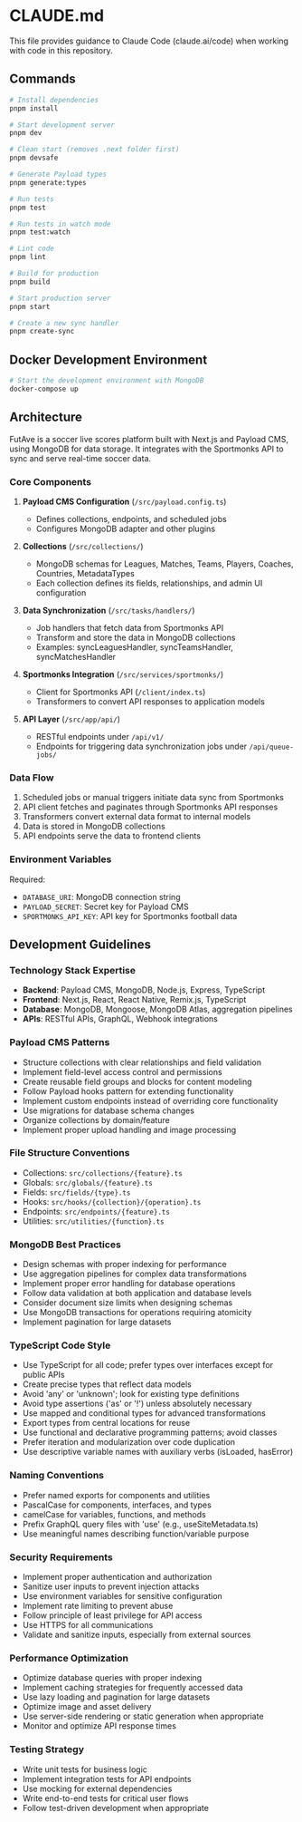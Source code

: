 # CLAUDE.md

This file provides guidance to Claude Code (claude.ai/code) when working with code in this repository.

## Commands

```bash
# Install dependencies
pnpm install

# Start development server
pnpm dev

# Clean start (removes .next folder first)
pnpm devsafe

# Generate Payload types
pnpm generate:types

# Run tests
pnpm test

# Run tests in watch mode
pnpm test:watch

# Lint code
pnpm lint

# Build for production
pnpm build

# Start production server
pnpm start

# Create a new sync handler
pnpm create-sync
```

## Docker Development Environment

```bash
# Start the development environment with MongoDB
docker-compose up
```

## Architecture

FutAve is a soccer live scores platform built with Next.js and Payload CMS, using MongoDB for data storage. It integrates with the Sportmonks API to sync and serve real-time soccer data.

### Core Components

1. **Payload CMS Configuration** (`/src/payload.config.ts`)
   - Defines collections, endpoints, and scheduled jobs
   - Configures MongoDB adapter and other plugins

2. **Collections** (`/src/collections/`)
   - MongoDB schemas for Leagues, Matches, Teams, Players, Coaches, Countries, MetadataTypes
   - Each collection defines its fields, relationships, and admin UI configuration

3. **Data Synchronization** (`/src/tasks/handlers/`)
   - Job handlers that fetch data from Sportmonks API
   - Transform and store the data in MongoDB collections
   - Examples: syncLeaguesHandler, syncTeamsHandler, syncMatchesHandler

4. **Sportmonks Integration** (`/src/services/sportmonks/`)
   - Client for Sportmonks API (`/client/index.ts`)
   - Transformers to convert API responses to application models

5. **API Layer** (`/src/app/api/`)
   - RESTful endpoints under `/api/v1/`
   - Endpoints for triggering data synchronization jobs under `/api/queue-jobs/`

### Data Flow

1. Scheduled jobs or manual triggers initiate data sync from Sportmonks
2. API client fetches and paginates through Sportmonks API responses
3. Transformers convert external data format to internal models
4. Data is stored in MongoDB collections
5. API endpoints serve the data to frontend clients

### Environment Variables

Required:
- `DATABASE_URI`: MongoDB connection string
- `PAYLOAD_SECRET`: Secret key for Payload CMS
- `SPORTMONKS_API_KEY`: API key for Sportmonks football data

## Development Guidelines

### Technology Stack Expertise
- **Backend**: Payload CMS, MongoDB, Node.js, Express, TypeScript
- **Frontend**: Next.js, React, React Native, Remix.js, TypeScript
- **Database**: MongoDB, Mongoose, MongoDB Atlas, aggregation pipelines
- **APIs**: RESTful APIs, GraphQL, Webhook integrations

### Payload CMS Patterns
- Structure collections with clear relationships and field validation
- Implement field-level access control and permissions
- Create reusable field groups and blocks for content modeling
- Follow Payload hooks pattern for extending functionality
- Implement custom endpoints instead of overriding core functionality
- Use migrations for database schema changes
- Organize collections by domain/feature
- Implement proper upload handling and image processing

### File Structure Conventions
- Collections: `src/collections/{feature}.ts`
- Globals: `src/globals/{feature}.ts`
- Fields: `src/fields/{type}.ts`
- Hooks: `src/hooks/{collection}/{operation}.ts`
- Endpoints: `src/endpoints/{feature}.ts`
- Utilities: `src/utilities/{function}.ts`

### MongoDB Best Practices
- Design schemas with proper indexing for performance
- Use aggregation pipelines for complex data transformations
- Implement proper error handling for database operations
- Follow data validation at both application and database levels
- Consider document size limits when designing schemas
- Use MongoDB transactions for operations requiring atomicity
- Implement pagination for large datasets

### TypeScript Code Style
- Use TypeScript for all code; prefer types over interfaces except for public APIs
- Create precise types that reflect data models
- Avoid 'any' or 'unknown'; look for existing type definitions
- Avoid type assertions ('as' or '!') unless absolutely necessary
- Use mapped and conditional types for advanced transformations
- Export types from central locations for reuse
- Use functional and declarative programming patterns; avoid classes
- Prefer iteration and modularization over code duplication
- Use descriptive variable names with auxiliary verbs (isLoaded, hasError)

### Naming Conventions
- Prefer named exports for components and utilities
- PascalCase for components, interfaces, and types
- camelCase for variables, functions, and methods
- Prefix GraphQL query files with 'use' (e.g., useSiteMetadata.ts)
- Use meaningful names describing function/variable purpose

### Security Requirements
- Implement proper authentication and authorization
- Sanitize user inputs to prevent injection attacks
- Use environment variables for sensitive configuration
- Implement rate limiting to prevent abuse
- Follow principle of least privilege for API access
- Use HTTPS for all communications
- Validate and sanitize inputs, especially from external sources

### Performance Optimization
- Optimize database queries with proper indexing
- Implement caching strategies for frequently accessed data
- Use lazy loading and pagination for large datasets
- Optimize image and asset delivery
- Use server-side rendering or static generation when appropriate
- Monitor and optimize API response times

### Testing Strategy
- Write unit tests for business logic
- Implement integration tests for API endpoints
- Use mocking for external dependencies
- Write end-to-end tests for critical user flows
- Follow test-driven development when appropriate